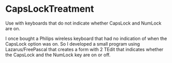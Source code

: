 # CapsLockTreatment
Use with keyboards that do not indicate whether CapsLock and NumLock are on.

I once bought a Philips wireless keyboard that had no indication of when the CapsLock option was on. So I developed a small program using Lazarus/FreePascal that creates a form with 2 TEdit that indicates whether the CapsLock and the NumLock key are on or off.
